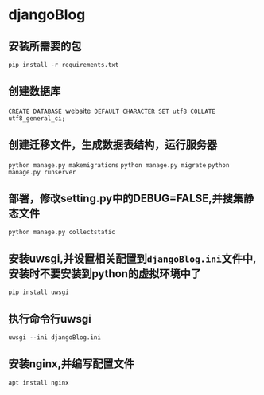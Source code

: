 # djangoBlog

## 安装所需要的包
```django
pip install -r requirements.txt
```
## 创建数据库
`CREATE DATABASE `website` DEFAULT CHARACTER SET utf8 COLLATE utf8_general_ci;`

## 创建迁移文件，生成数据表结构，运行服务器
`python manage.py makemigrations`
`python manage.py migrate`
`python manage.py runserver`  

## 部署，修改setting.py中的DEBUG=FALSE,并搜集静态文件
`python manage.py collectstatic`

## 安装uwsgi,并设置相关配置到`djangoBlog.ini`文件中,安装时不要安装到python的虚拟环境中了
`pip install uwsgi`

## 执行命令行uwsgi
`uwsgi --ini djangoBlog.ini`

## 安装nginx,并编写配置文件
`apt install nginx`